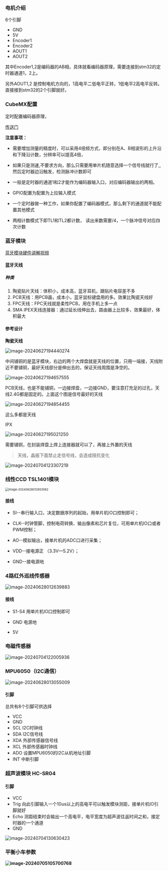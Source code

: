 ### 电机介绍

6个引脚

* GND
* 5V
* Encoder1
* Encoder2
* AOUT1
* AOUT2

其中Encoder1,2是编码器的AB相，具体就看编码器原理，需要连接到stm32的定时器通道1，2上。

另外AOUT1,2 是控制电机方向的，1高电平二低电平正转，1低电平2高电平反转。直接接到stm32的2个引脚就好。

### CubeMX配置

定时配置编码器原理，

[传送门](https://blog.csdn.net/as480133937/article/details/98750922)

**注意事项：**

* 需要增加测量的精度时，可以采用4倍频方式，即分别在A、B相波形的上升沿和下降沿计数，分辨率可以提高4倍，

* 如果只是测速,不要求方向，那么只需要用单片机随意选择一个信号线就行了,,然后定时器边沿触发，检测脉冲计数即可
* 一般是定时器的通道1和2才能作为编码器输入口，对应编码器输出的两相。
* GPIO配置为配置为上拉输入模式
* 一个定时器做一种工作，如果你配置了编码器模式，那么剩下的通道就不能配置其他模式
* 两相计数模式下即TL1和TL2都计数，  读出来数需要/4，一个脉冲信号对应四次计数   

### 蓝牙模块

[蓝牙模块硬件讲解视频](https://www.bilibili.com/video/BV1hP4y1x7Nv/?spm_id_from=333.788.recommend_more_video.6&vd_source=4ae85c9aa63e99071b3c53715d6ff461)

#### 蓝牙天线

##### 种类

1. 陶瓷贴片天线：体积小，成本高，蓝牙耳机，跟贴片电容差不多
2. PCB天线：用PCB画，成本小，蓝牙鼠标键盘用的多。效果比陶瓷天线好
3. FPC天线：FPC天线就是柔性PCB，用在手机上多一点
4. SMA IPEX天线连接器：通过延长线伸出去，路由器上比较多，效果最好，体积最大

#### 参考设计

**陶瓷天线**

![image-20240627194440274](.assets/image-20240627194440274.png)

中间铺铜的是蓝牙模块，右边的两个大焊盘就是天线的位置，只用一端接，天线附近不要铺铜，最好天线部分是伸出去的，保证天线周围是净空的。

![image-20240627194657555](.assets/image-20240627194657555.png)

PCB天线，也是不能铺铜，一边接焊盘，一边接GND，要注意打充足的过孔，天线2.4G都是固定的。上面这个图是信号最好的天线

![image-20240627194854455](.assets/image-20240627194854455.png)

这么多都是天线

IPX

![image-20240627195021250](.assets/image-20240627195021250.png)

需要铺铜，在封装焊盘上焊上连接器就可以了，再接上外置的天线

> 天线，晶振下面禁止走信号线，会造成阻抗变化

![image-20240704123307219](.assets/image-20240704123307219.png)

### 线性CCD TSL1401模块

<img src=".assets/image-20240628012653582.png" alt="image-20240628012653582" style="zoom:67%;" />

#### 接线

* SI--串行输入口，决定数据序列的起始，用单片机IO口控制即可；

* CLK--时钟管脚，控制电荷转换、输出像素和芯片复位，可用单片机IO口或者PWM控制；

* AO--模拟输出，接单片机的ADC口进行采集；

* VDD--接电源正 （3.3V—5.2V）；

* GND--接电源地

### 4路红外巡线传感器

![image-20240628012639883](.assets/image-20240628012639883.png)

#### 接线

* S1-S4 用单片机IO口控制即可

* GND 电源地
* 5V

### 电磁传感器

![image-20240704122005936](.assets/image-20240704122005936.png)

### MPU6050（I2C通信）

![image-20240628013055009](.assets/image-20240628013055009.png)

#### 引脚

总共有8个引脚可供选择

* VCC
* GND
* SCL I2C时钟线
* SDA I2C信号线
* XDA 外部传感器信号线
* XCL 外部传感器时钟线
* ADO 设置MPU6050的I2C从机地址引脚
* INT 中断引脚

### 超声波模块 HC-SR04

#### 引脚

* VCC
* Trig 向此引脚输入一个10us以上的高电平可以触发模块测距，接单片机IO引脚就好
* Echo 测距结束时会输出一个高电平，电平宽度为超声波往返时间之和，接定时器的一个通道
* GND

![image-20240704130630423](.assets/image-20240704130630423.png)



### 平衡小车参数

**![image-20240705105700768](.assets/image-20240705105700768.png)**









